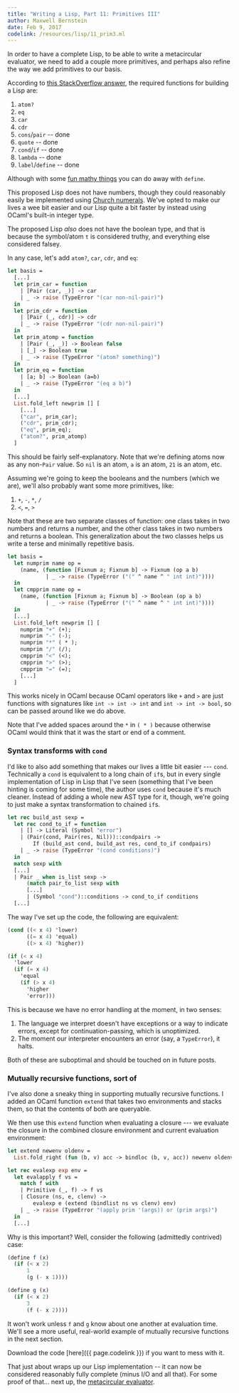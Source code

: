 ```yaml
---
title: "Writing a Lisp, Part 11: Primitives III"
author: Maxwell Bernstein
date: Feb 9, 2017
codelink: /resources/lisp/11_prim3.ml
---
```


In order to have a complete Lisp, to be able to write a metacircular evaluator,
we need to add a couple more primitives, and perhaps also refine the way we add
primitives to our basis.

According to [this StackOverflow answer](http://stackoverflow.com/a/3484206),
the required functions for building a Lisp are:

1. `atom?`
2. `eq`
3. `car`
4. `cdr`
5. `cons`/`pair` -- done
6. `quote` -- done
7. `cond`/`if` -- done
8. `lambda` -- done
9. `label`/`define` -- done

Although with some [fun mathy things](http://mvanier.livejournal.com/2897.html)
you can do away with `define`.

This proposed Lisp does not have numbers, though they could reasonably easily
be implemented using [Church numerals](https://en.wikipedia.org/wiki/Church_encoding#Church_numerals).
We've opted to make our lives a wee bit easier and our Lisp quite a bit faster
by instead using OCaml's built-in integer type.

The proposed Lisp *also* does not have the boolean type, and that is because
the symbol/atom `t` is considered truthy, and everything else considered
falsey.

In any case, let's add `atom?`, `car`, `cdr`, and `eq`:

```ocaml
let basis =
  [...]
  let prim_car = function
    | [Pair (car, _)] -> car
    | _ -> raise (TypeError "(car non-nil-pair)")
  in
  let prim_cdr = function
    | [Pair (_, cdr)] -> cdr
    | _ -> raise (TypeError "(cdr non-nil-pair)")
  in
  let prim_atomp = function
    | [Pair (_, _)] -> Boolean false
    | [_] -> Boolean true
    | _ -> raise (TypeError "(atom? something)")
  in
  let prim_eq = function
    | [a; b] -> Boolean (a=b)
    | _ -> raise (TypeError "(eq a b)")
  in
  [...]
  List.fold_left newprim [] [
    [...]
    ("car", prim_car);
    ("cdr", prim_cdr);
    ("eq", prim_eq);
    ("atom?", prim_atomp)
  ]
```

This should be fairly self-explanatory. Note that we're defining atoms now as
any non-`Pair` value. So `nil` is an atom, `a` is an atom, `21` is an atom,
etc.

Assuming we're going to keep the booleans and the numbers (which we are), we'll
also probably want some more primitives, like:

1. `+`, `-`, `*`, `/`
2. `<`, `=`, `>`

Note that these are two separate classes of function: one class takes in two
numbers and returns a number, and the other class takes in two numbers and
returns a boolean. This generalization about the two classes helps us write
a terse and minimally repetitive basis.

```ocaml
let basis =
  let numprim name op =
    (name, (function [Fixnum a; Fixnum b] -> Fixnum (op a b)
            | _ -> raise (TypeError ("(" ^ name ^ " int int)"))))
  in
  let cmpprim name op =
    (name, (function [Fixnum a; Fixnum b] -> Boolean (op a b)
            | _ -> raise (TypeError ("(" ^ name ^ " int int)"))))
  in
  [...]
  List.fold_left newprim [] [
    numprim "+" (+);
    numprim "-" (-);
    numprim "*" ( * );
    numprim "/" (/);
    cmpprim "<" (<);
    cmpprim ">" (>);
    cmpprim "=" (=);
    [...]
  ]
```

This works nicely in OCaml because OCaml operators like `+` and `>` are just
functions with signatures like `int -> int -> int` and `int -> int -> bool`, so
can be passed around like we do above.

Note that I've added spaces around the `*` in `( * )` because otherwise OCaml
would think that it was the start or end of a comment.

### Syntax transforms with `cond`

I'd like to also add something that makes our lives a little bit easier ---
`cond`.  Technically a `cond` is equivalent to a long chain of `if`s, but in
every single implementation of Lisp in Lisp that I've seen (something that I've
been hinting is coming for some time), the author uses `cond` because it's much
cleaner. Instead of adding a whole new AST type for it, though, we're going to
just make a syntax transformation to chained `if`s.

```ocaml
let rec build_ast sexp =
  let rec cond_to_if = function
    | [] -> Literal (Symbol "error")
    | (Pair(cond, Pair(res, Nil)))::condpairs ->
        If (build_ast cond, build_ast res, cond_to_if condpairs)
    | _ -> raise (TypeError "(cond conditions)")
  in
  match sexp with
  [...]
  | Pair _ when is_list sexp ->
      (match pair_to_list sexp with
      [...]
      | (Symbol "cond")::conditions -> cond_to_if conditions
  [...]
```

The way I've set up the code, the following are equivalent:

```scheme
(cond ((< x 4) 'lower)
      ((= x 4) 'equal)
      ((> x 4) 'higher))

(if (< x 4)
  'lower
  (if (= x 4)
    'equal
    (if (> x 4)
      'higher
      'error)))
```

This is because we have no error handling at the moment, in two senses:

1. The language we interpret doesn't have exceptions or a way to indicate
   errors, except for continuation-passing, which is unoptimized.
2. The moment our interpreter encounters an error (say, a `TypeError`), it
   halts.

Both of these are suboptimal and should be touched on in future posts.

### Mutually recursive functions, sort of

I've also done a sneaky thing in supporting mutually recursive functions. I
added an OCaml function `extend` that takes two environments and stacks them,
so that the contents of both are queryable.

We then use this `extend` function when evaluating a closure --- we evaluate
the closure in the combined closure environment and current evaluation
environment:

```ocaml
let extend newenv oldenv =
  List.fold_right (fun (b, v) acc -> bindloc (b, v, acc)) newenv oldenv

let rec evalexp exp env =
  let evalapply f vs =
    match f with
    | Primitive (_, f) -> f vs
    | Closure (ns, e, clenv) ->
        evalexp e (extend (bindlist ns vs clenv) env)
    | _ -> raise (TypeError "(apply prim '(args)) or (prim args)")
  in
  [...]
```

Why is this important? Well, consider the following (admittedly contrived)
case:

```scheme
(define f (x)
  (if (< x 2)
      1
      (g (- x 1))))

(define g (x)
  (if (< x 2)
      3
      (f (- x 2))))
```

It won't work unless `f` and `g` know about one another at evaluation time.
We'll see a more useful, real-world example of mutually recursive functions in
the next section.

Download the code [here]({{ page.codelink }}) if you want to mess with it.

That just about wraps up our Lisp implementation -- it can now be considered
reasonably fully complete (minus I/O and all that). For some proof of that...
next up, the [metacircular evaluator](../12_metacircular/).
